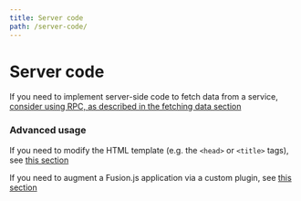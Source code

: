 ```yaml
---
title: Server code
path: /server-code/
---
```


# Server code

If you need to implement server-side code to fetch data from a service, [consider using RPC, as described in the fetching data section](/docs/references/fetching-data)

### Advanced usage

If you need to modify the HTML template (e.g. the `<head>` or `<title>` tags), see [this section](/docs/references/creating-a-plugin/modifying-html-template)

If you need to augment a Fusion.js application via a custom plugin, see [this section](/docs/references/creating-a-plugin)
